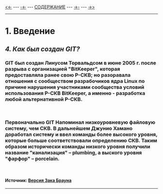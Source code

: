 [<<-](./1-1.md) ---
[-<-](./1-3.md) ---
[СОДЕРЖАНИЕ](./README.md) ---
[->-](./2-1.md) ---
[->>](./2-1.md)

---

# **1. Введение**
## *4. Как был создан GIT?*
### GIT был создан Линусом Торвальдсом в июне 2005 г. после разрыва с организацией "BitKeeper", которая предоставляла ранее свою Р-СКВ; но разоравала отношения с сообществом разрабочиков ядра Linux по причине нарушения участниками сообщества условий использования Р-СКВ BitKeeper, а именно - разработка любой альтернативной Р-СКВ.

<br>

### Первоначально GIT Напоминал низкоуровневую файловую систему, чем СКВ. В дальнейшем Джунио Хамано доработал систему и ввел команды более высокого уровня, которые больше соответствовали определению СКВ. Таким образом исторически команды низкого уровня получили название "канализация" – plumbing, а выского уровня "фарфор" – porcelain.

<br>

#### Источник: **[Версия Зака Брауна](https://techrocks.ru/2019/02/19/git-origin-story)**

---